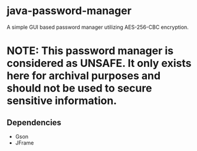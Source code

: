 # java-password-manager
A simple GUI based password manager utilizing AES-256-CBC encryption.

# **NOTE**: This password manager is considered as **UNSAFE**. It only exists here for archival purposes and should not be used to secure sensitive information.

## Dependencies
- Gson
- JFrame

